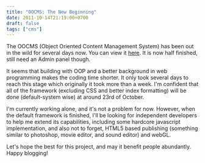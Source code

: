 ```yaml
---
title: "OOCMS: The New Beginning"
date: 2011-10-14T21:19:00+0700
draft: false
tags: ["cms"]
---
```


The OOCMS (Object Oriented Content Management System) has been out in the wild for several days now. You can view it [here](https://github.com/yohanesmario/oocms). It is now half finished, still need an Admin panel though.

It seems that building with OOP and a better background in web programming makes the coding time shorter. It only took several days to reach this stage which originally it took more than a week. I'm confident that all of the framework (excluding CSS and better index formatting) will be done (default-system wise) at around 23rd of October.

I'm currently working alone, and it's not a problem for now. However, when the default framework is finished, I'll be looking for independent developers to help me extend its capabilities, including some hardcore javascript implementation, and also not to forget, HTML5 based publishing (something similar to photoshop, movie editor, and sound editor) and webGL.

Let's hope the best for this project, and may it benefit people abundantly. Happy blogging!